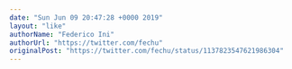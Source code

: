 ```yaml
---
date: "Sun Jun 09 20:47:28 +0000 2019"
layout: "like"
authorName: "Federico Ini"
authorUrl: "https://twitter.com/fechu"
originalPost: "https://twitter.com/fechu/status/1137823547621986304"
---
```

